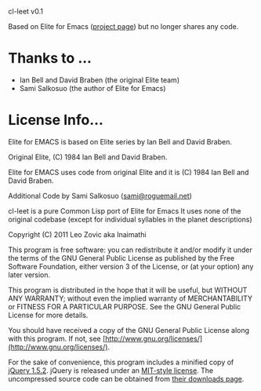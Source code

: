 cl-leet v0.1

Based on Elite for Emacs ([project page](http://members.fortunecity.com/salkosuo/elite-for-emacs/))
but no longer shares any code.

Thanks to ...
=============

- Ian Bell and David Braben (the original Elite team)
- Sami Salkosuo (the author of Elite for Emacs)

License Info...
===============

Elite for EMACS is based on Elite series by Ian Bell and David Braben.

Original Elite, (C) 1984 Ian Bell and David Braben.

Elite for EMACS uses code from original Elite and it is (C) 1984 Ian Bell and David Braben.

Additional Code by Sami Salkosuo (sami@roguemail.net)

cl-leet is a pure Common Lisp port of Elite for Emacs
It uses none of the original codebase (except for individual syllables 
in the planet descriptions)

Copyright (C) 2011 Leo Zovic aka Inaimathi

This program is free software: you can redistribute it and/or modify
it under the terms of the GNU General Public License as published by
the Free Software Foundation, either version 3 of the License, or
(at your option) any later version.

This program is distributed in the hope that it will be useful,
but WITHOUT ANY WARRANTY; without even the implied warranty of
MERCHANTABILITY or FITNESS FOR A PARTICULAR PURPOSE.  See the
GNU General Public License for more details.

You should have received a copy of the GNU General Public License
along with this program.  If not, see [http://www.gnu.org/licenses/](http://www.gnu.org/licenses/).

For the sake of convenience, this program includes a minified copy of
[jQuery 1.5.2](http://jquery.com/). jQuery is released under an [MIT-style license](http://jquery.org/license).
The uncompressed source code can be obtained from [their downloads page](http://docs.jquery.com/Downloading_jQuery#Current_Release).
